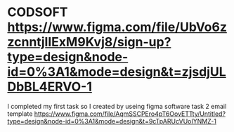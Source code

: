 # CODSOFT https://www.figma.com/file/UbVo6zzcnntjlIExM9Kvj8/sign-up?type=design&node-id=0%3A1&mode=design&t=zjsdjULDbBL4ERVO-1
I completed my first task so I created by useing figma software
task 2 email template https://www.figma.com/file/AqmSSCPEro4pT6OovETTty/Untitled?type=design&node-id=0%3A1&mode=design&t=9cTpARUcVUoIYNMZ-1
